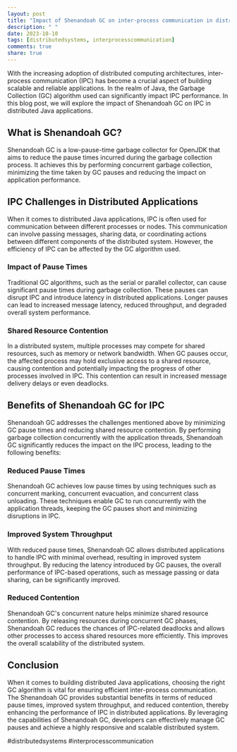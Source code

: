 ```yaml
---
layout: post
title: "Impact of Shenandoah GC on inter-process communication in distributed Java applications"
description: " "
date: 2023-10-10
tags: [distributedsystems, interprocesscommunication]
comments: true
share: true
---
```


With the increasing adoption of distributed computing architectures, inter-process communication (IPC) has become a crucial aspect of building scalable and reliable applications. In the realm of Java, the Garbage Collection (GC) algorithm used can significantly impact IPC performance. In this blog post, we will explore the impact of Shenandoah GC on IPC in distributed Java applications.

## What is Shenandoah GC?

Shenandoah GC is a low-pause-time garbage collector for OpenJDK that aims to reduce the pause times incurred during the garbage collection process. It achieves this by performing concurrent garbage collection, minimizing the time taken by GC pauses and reducing the impact on application performance.

## IPC Challenges in Distributed Applications

When it comes to distributed Java applications, IPC is often used for communication between different processes or nodes. This communication can involve passing messages, sharing data, or coordinating actions between different components of the distributed system. However, the efficiency of IPC can be affected by the GC algorithm used.

### Impact of Pause Times

Traditional GC algorithms, such as the serial or parallel collector, can cause significant pause times during garbage collection. These pauses can disrupt IPC and introduce latency in distributed applications. Longer pauses can lead to increased message latency, reduced throughput, and degraded overall system performance.

### Shared Resource Contention

In a distributed system, multiple processes may compete for shared resources, such as memory or network bandwidth. When GC pauses occur, the affected process may hold exclusive access to a shared resource, causing contention and potentially impacting the progress of other processes involved in IPC. This contention can result in increased message delivery delays or even deadlocks.

## Benefits of Shenandoah GC for IPC

Shenandoah GC addresses the challenges mentioned above by minimizing GC pause times and reducing shared resource contention. By performing garbage collection concurrently with the application threads, Shenandoah GC significantly reduces the impact on the IPC process, leading to the following benefits:

### Reduced Pause Times

Shenandoah GC achieves low pause times by using techniques such as concurrent marking, concurrent evacuation, and concurrent class unloading. These techniques enable GC to run concurrently with the application threads, keeping the GC pauses short and minimizing disruptions in IPC.

### Improved System Throughput

With reduced pause times, Shenandoah GC allows distributed applications to handle IPC with minimal overhead, resulting in improved system throughput. By reducing the latency introduced by GC pauses, the overall performance of IPC-based operations, such as message passing or data sharing, can be significantly improved.

### Reduced Contention

Shenandoah GC's concurrent nature helps minimize shared resource contention. By releasing resources during concurrent GC phases, Shenandoah GC reduces the chances of IPC-related deadlocks and allows other processes to access shared resources more efficiently. This improves the overall scalability of the distributed system.

## Conclusion

When it comes to building distributed Java applications, choosing the right GC algorithm is vital for ensuring efficient inter-process communication. The Shenandoah GC provides substantial benefits in terms of reduced pause times, improved system throughput, and reduced contention, thereby enhancing the performance of IPC in distributed applications. By leveraging the capabilities of Shenandoah GC, developers can effectively manage GC pauses and achieve a highly responsive and scalable distributed system.

#distributedsystems #interprocesscommunication
